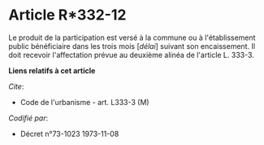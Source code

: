 # Article R*332-12

Le produit de la participation est versé à la commune ou à l'établissement public bénéficiaire dans les trois mois [*délai*]
suivant son encaissement. Il doit recevoir l'affectation prévue au deuxième alinéa de l'article L. 333-3.

**Liens relatifs à cet article**

_Cite_:

  - Code de l'urbanisme - art. L333-3 (M)

_Codifié par_:

  - Décret n°73-1023 1973-11-08

